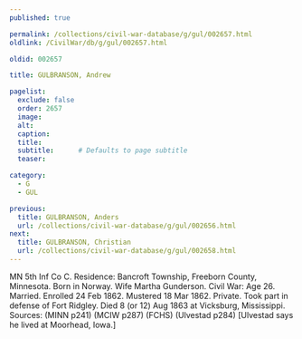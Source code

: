 ```yaml
---
published: true

permalink: /collections/civil-war-database/g/gul/002657.html
oldlink: /CivilWar/db/g/gul/002657.html

oldid: 002657

title: GULBRANSON, Andrew

pagelist:
  exclude: false
  order: 2657
  image: 
  alt:
  caption:
  title:
  subtitle:      # Defaults to page subtitle
  teaser:

category: 
  - G 
  - GUL

previous:
  title: GULBRANSON, Anders
  url: /collections/civil-war-database/g/gul/002656.html  
next:
  title: GULBRANSON, Christian
  url: /collections/civil-war-database/g/gul/002658.html   
---
```

MN 5th Inf Co C. Residence: Bancroft Township, Freeborn County, Minnesota. Born in Norway. Wife Martha Gunderson. Civil War: Age 26. Married. Enrolled 24 Feb 1862. Mustered 18 Mar 1862. Private. Took part in defense of Fort Ridgley. Died 8 (or 12) Aug 1863 at Vicksburg, Mississippi. Sources: (MINN p241) (MCIW p287) (FCHS) (Ulvestad p284) [Ulvestad says he lived at Moorhead, Iowa.]